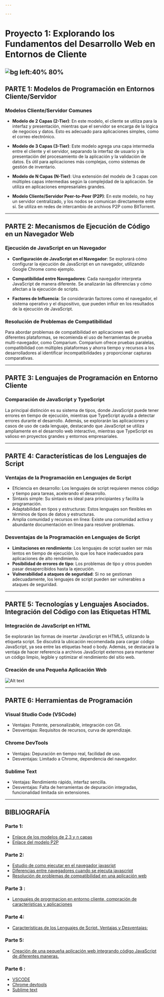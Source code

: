 ```yaml
---

---
```

# **Proyecto 1: Explorando los Fundamentos del Desarrollo Web en Entornos de Cliente**
![bg left:40% 80%](image-2.png)
---
## **PARTE 1: Modelos de Programación en Entornos Cliente/Servidor**

### Modelos Cliente/Servidor Comunes
- **Modelo de 2 Capas (2-Tier)**: En este modelo, el cliente se utiliza para la interfaz y presentación, mientras que el servidor se encarga de la lógica de negocios y datos. Esto es adecuado para aplicaciones simples, como el correo electrónico.

- **Modelo de 3 Capas (3-Tier)**: Este modelo agrega una capa intermedia entre el cliente y el servidor, separando la interfaz de usuario y la presentación del procesamiento de la aplicación y la validación de datos. Es útil para aplicaciones más complejas, como sistemas de gestión de inventario.

- **Modelo de N Capas (N-Tier)**: Una extensión del modelo de 3 capas con múltiples capas intermedias según la complejidad de la aplicación. Se utiliza en aplicaciones empresariales grandes.

- **Modelo Cliente/Servidor Peer-to-Peer (P2P)**: En este modelo, no hay un servidor centralizado, y los nodos se comunican directamente entre sí. Se utiliza en redes de intercambio de archivos P2P como BitTorrent.
  
---

## **PARTE 2: Mecanismos de Ejecución de Código en un Navegador Web**

### Ejecución de JavaScript en un Navegador
- **Configuración de JavaScript en el Navegador**: Se explorará cómo configurar la ejecución de JavaScript en un navegador, utilizando Google Chrome como ejemplo.

- **Compatibilidad entre Navegadores**: Cada navegador interpreta JavaScript de manera diferente. Se analizarán las diferencias y cómo afectan a la ejecución de scripts.

- **Factores de Influencia**: Se considerarán factores como el navegador, el sistema operativo y el dispositivo, que pueden influir en los resultados de la ejecución de JavaScript.

### Resolución de Problemas de Compatibilidad
Para abordar problemas de compatibilidad en aplicaciones web en diferentes plataformas, se recomienda el uso de herramientas de prueba multi-navegador, como Comparium. Comparium ofrece pruebas paralelas, compatibilidad con múltiples plataformas y ahorra tiempo y recursos a los desarrolladores al identificar incompatibilidades y proporcionar capturas comparativas.

---

## **PARTE 3: Lenguajes de Programación en Entorno Cliente**

### **Comparación de JavaScript y TypeScript**
La principal distinción es su sistema de tipos, donde JavaScript puede tener errores en tiempo de ejecución, mientras que TypeScript ayuda a detectar errores durante el desarrollo. Además, se explorarán las aplicaciones y casos de uso de cada lenguaje, destacando que JavaScript se utiliza ampliamente en el desarrollo web interactivo, mientras que TypeScript es valioso en proyectos grandes y entornos empresariales.

---

## **PARTE 4: Características de los Lenguajes de Script**

### **Ventajas de la Programación en Lenguajes de Script**
- Eficiencia en desarrollo: Los lenguajes de script requieren menos código y tiempo para tareas, acelerando el desarrollo.
- Sintaxis simple: Su sintaxis es ideal para principiantes y facilita la programación.
- Adaptabilidad en tipos y estructuras: Estos lenguajes son flexibles en términos de tipos de datos y estructuras.
- Amplia comunidad y recursos en línea: Existe una comunidad activa y abundante documentación en línea para resolver problemas.
### **Desventajas de la Programación en Lenguajes de Script**
- **Limitaciones en rendimiento**: Los lenguajes de script suelen ser más lentos en tiempo de ejecución, lo que los hace inadecuados para aplicaciones de alto rendimiento.
- **Posibilidad de errores de tipo**: Los problemas de tipo y otros pueden pasar desapercibidos hasta la ejecución.
- **Vulnerabilidad a ataques de seguridad**: Si no se gestionan adecuadamente, los lenguajes de script pueden ser vulnerables a ataques de seguridad.

--- 

## **PARTE 5: Tecnologías y Lenguajes Asociados. Integración del Código con las Etiquetas HTML**

### **Integración de JavaScript en HTML**
Se explorarán las formas de insertar JavaScript en HTML5, utilizando la etiqueta script. Se discutirá la ubicación recomendada para cargar código JavaScript, ya sea entre las etiquetas head o body. Además, se destacará la ventaja de hacer referencia a archivos JavaScript externos para mantener un código limpio, legible y optimizar el rendimiento del sitio web.

### **Creación de una Pequeña Aplicación Web**
![Alt text](image.png)

---

## **PARTE 6: Herramientas de Programación**

### **Visual Studio Code (VSCode)**

- Ventajas: Potente, personalizable, integración con Git.
- Desventajas: Requisitos de recursos, curva de aprendizaje.
### **Chrome DevTools**

- Ventajas: Depuración en tiempo real, facilidad de uso.
- Desventajas: Limitado a Chrome, dependencia del navegador.
### **Sublime Text**

- Ventajas: Rendimiento rápido, interfaz sencilla.
- Desventajas: Falta de herramientas de depuración integradas, funcionalidad limitada sin extensiones.

---
## **BIBLIOGRAFÍA**

### Parte 1:
- [ Enlace de los modelos de 2,3 y n capas ](https://www.ionos.es/digitalguide/servidores/know-how/modelo-cliente-servidor/)
-  [ Enlace del modelo P2P ](https://www.ionos.es/digitalguide/servidores/know-how/que-es-p2p-peer-to-peer/)
### Parte 2:
-  [ Estudio de como ejecutar en el navegador javasript ](https://keepcoding.io/blog/como-ejecutar-el-codigo-de-javascript/)
- [Diferencias entre navegadores cuando se ejecuta javascript](https://www.aprenderaprogramar.com/index.php?option=com_content&view=article&id=783:diferencias-de-navegadores-ante-javascript-firefox-explorer-chrome-safari-javascript-en-linea-cu01108e&catid=78&Itemid=206)
- [Resolución de problemas de compatibilidad en una aplicación web ](https://comparium.app/es/blog/cross-browser-compatibility-issues/#:~:text=Problemas%20de%20compatibilidad%20multi%20navegador%20y%20sus%20soluciones,8%20Falta%20de%20Pruebas%20en%20Dispositivos%20Reales%20)

### Parte 3 :
- [ Lenguajes de progrmacion en entorno cliente, compración de características y aplicaciones ](https://appmaster.io/es/blog/javascript-vs-mecanografiado)

### Parte 4:
- [ Características de los Lenguajes de Script. Ventajas y Desventajas: ](https://www.hostgator.mx/blog/scripting/)
### Parte 5:
- [Creación de una pequeña aplicación web integrando código JavaScript de diferentes maneras. ](https://www.hostinger.es/tutoriales/insertar-javascript-en-html/#:~:text=Agregar%20JavaScript%20directamente%20a%20un%20archivo%20HTML,-La%20primera%20forma&text=Puedes%20hacerlo%20utilizando%20la%20etiqueta,entre%20las%20etiquetas)

### Parte 6 : 
- [ VSCODE ](https://webdesigncusco.com/ventajas-y-desventajas-de-visual-studio-code-2022/)
- [Chrome devtools](https://blog.ida.cl/desarrollo/conoce-los-principales-aspectos-chrome-devtools/)
- [Sublime text ](https://editorsublimetext.blogspot.com/2020/11/ventajas-y-desventajas-del-editor.html)